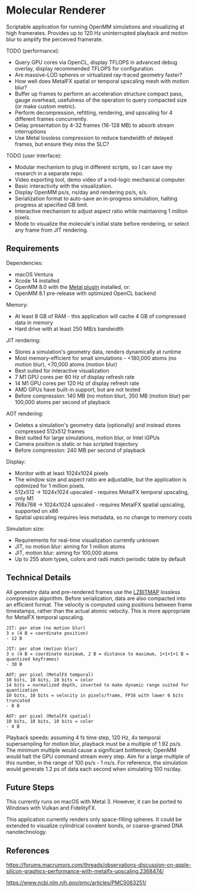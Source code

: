 # Molecular Renderer

Scriptable application for running OpenMM simulations and visualizing at high framerates. Provides up to 120 Hz uninterrupted playback and motion blur to amplify the perceived framerate.

TODO (performance):
- Query GPU cores via OpenCL, display TFLOPS in advanced debug overlay, display recommended TFLOPS for configuration.
- Are massive-LOD spheres or virtualized ray-traced geometry faster?
- How well does MetalFX spatial or temporal upscaling mesh with motion blur?
- Buffer up frames to perform an acceleration structure compact pass, gauge overhead, usefulness of the operation to query compacted size (or make custom metric).
- Perform decompression, refitting, rendering, and upscaling for 4 different frames concurrently.
- Delay presentation by 4-32 frames (16-128 MB) to absorb stream interruptions
- Use Metal lossless compression to reduce bandwidth of delayed frames, but ensure they miss the SLC?

TODO (user interface):
- Modular mechanism to plug in different scripts, so I can save my research in a separate repo.
- Video exporting tool, demo video of a rod-logic mechanical computer.
- Basic interactivity with the visualization.
- Display OpenMM ps/s, ns/day and rendering ps/s, s/s.
- Serialization format to auto-save an in-progress simulation, halting progress at specified GB limit.
- Interactive mechanism to adjust aspect ratio while maintaining 1 million pixels.
- Mode to visualize the molecule's initial state before rendering, or select any frame from JIT rendering.

## Requirements

Dependencies:
- macOS Ventura
- Xcode 14 installed
- OpenMM 8.0 with the [Metal plugin](https://github.com/philipturner/openmm-metal) installed, or:
- OpenMM 8.1 pre-release with optimized OpenCL backend

Memory:
- At least 8 GB of RAM - this application will cache 4 GB of compressed data in memory
- Hard drive with at least 250 MB/s bandwidth

<!--
JIT simulation:
- No bounds on simulation length, does not store frame data for replaying later
- Best suited for very small simulations (<10,000 atoms, <10 ps/s playback)
- Expect a noticeable lag between interaction and it affecting the visualization
- May use OpenMM CPU instead of GPU backend
-->

JIT rendering:
- Stores a simulation's geometry data, renders dynamically at runtime
- Most memory-efficient for small simulations - <180,000 atoms (no motion blur), <70,000 atoms (motion blur)
- Best suited for interactive visualization
- 7 M1 GPU cores per 60 Hz of display refresh rate
- 14 M1 GPU cores per 120 Hz of display refresh rate
- AMD GPUs have built-in support, but are not tested
- Before compression: 140 MB (no motion blur), 350 MB (motion blur) per 100,000 atoms per second of playback

AOT rendering:
- Deletes a simulation's geometry data (optionally) and instead stores compressed 512x512 frames
- Best suited for large simulations, motion blur, or Intel iGPUs
- Camera position is static or has scripted trajectory
- Before compression: 240 MB per second of playback

Display:
- Monitor with at least 1024x1024 pixels
- The window size and aspect ratio are adjustable, but the application is optimized for 1 million pixels.
- 512x512 -> 1024x1024 upscaled - requires MetalFX temporal upscaling, only M1
- 768x768 -> 1024x1024 upscaled - requires MetalFX spatial upscaling, supported on x86
- Spatial upscaling requires less metadata, so no change to memory costs

Simulation size:
- Requirements for real-time visualization currently unknown
- JIT, no motion blur: aiming for 1 million atoms
- JIT, motion blur: aiming for 100,000 atoms
- Up to 255 atom types, colors and radii match periodic table by default

## Technical Details

All geometry data and pre-rendered frames use the [LZBITMAP](https://developer.apple.com/documentation/compression/compression_lzbitmap) lossless compression algorithm. Before serialization, data are also compacted into an efficient format. The velocity is computed using positions between frame timestamps, rather than the actual atomic velocity. This is more appropriate for MetalFX temporal upscaling.

```
JIT: per atom (no motion blur)
3 x (4 B = coordinate position)
- 12 B

JIT: per atom (motion blur)
3 x (4 B = coordinate minimum, 2 B = distance to maximum, 1+1+1+1 B = quantized keyframes)
- 30 B

AOT: per pixel (MetalFX temporal)
10 bits, 10 bits, 10 bits = color
14 bits = normalized depth, inverted to make dynamic range suited for quantization
10 bits, 10 bits = velocity in pixels/frame, FP16 with lower 6 bits truncated
- 8 B

AOT: per pixel (MetalFX spatial)
10 bits, 10 bits, 10 bits = color
- 4 B
```

Playback speeds: assuming 4 fs time step, 120 Hz, 4x temporal supersampling for motion blur, playback must be a multiple of 1.92 ps/s. The minimum multiple would cause a significant bottleneck; OpenMM would halt the GPU command stream every step. Aim for a large multiple of this number, in the range of 100 ps/s - 1 ns/s. For reference, the simulation would generate 1.2 ps of data each second when simulating 100 ns/day.

## Future Steps

This currently runs on macOS with Metal 3. However, it can be ported to Windows with Vulkan and FidelityFX.

This application currently renders only space-filling spheres. It could be extended to visualize cylindrical covalent bonds, or coarse-grained DNA nanotechnology.

## References

https://forums.macrumors.com/threads/observations-discussion-on-apple-silicon-graphics-performance-with-metalfx-upscaling.2368474/

https://www.ncbi.nlm.nih.gov/pmc/articles/PMC5063251/
